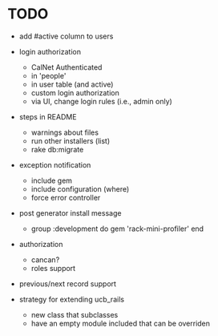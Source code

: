 # TODO

* add #active column to users

* login authorization
  * CalNet Authenticated
  * in 'people'
  * in user table (and active)
  * custom login authorization
  * via UI, change login rules (i.e., admin only)
  
* steps in README
  * warnings about files
  * run other installers (list)
  * rake db:migrate
  
* exception notification
  * include gem
  * include configuration (where)
  * force error controller
  
* post generator install message
  * group :development do
      gem 'rack-mini-profiler'
    end

* authorization
  * cancan?
  * roles support

* previous/next record support

* strategy for extending ucb_rails
  * new class that subclasses
  * have an empty module included that can be overriden
